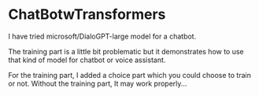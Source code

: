 # ChatBotwTransformers

I have tried microsoft/DialoGPT-large model for a chatbot.

The training part is a little bit problematic but it demonstrates how to use that kind of model for chatbot or voice assistant.

For the training part, I added a choice part which you could choose to train or not. Without the training part, It may work properly...